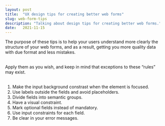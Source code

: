 ```yaml
---
layout: post
title:  "UX design tips for creating better web forms"
slug: web-form-tips
description: "Talking about design tips for creating better web forms."
date:   2021-11-15
---
```


The purpose of these tips is to help your users understand more clearly the structure of your web forms, and as a result, getting you more quality data with due format and less mistakes.<br><br>

Apply them as you wish, and keep in mind that exceptions to these “rules” may exist.<br><br>

1. Make the input background constrast when the element is focused. 
2. Use labels outside the fields and avoid placeholders.
3. Divide fields into semantic groups.
4. Have a visual constraint.
5. Mark optional fields instead of mandatory.
6. Use input constraints for each field.
7. Be clear in your error messages.